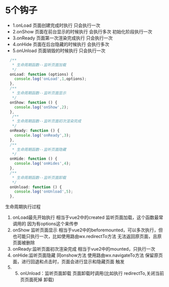 
# 5个钩子
* 1.onLoad        页面创建完成时执行      只会执行一次
* 2.onShow        页面在前台显示的时候执行  会执行多次  初始化阶段执行一次
*  3.onReady       页面第一次渲染完成执行  只会执行一次
* 4.onHide        页面在后台隐藏的时候执行  会执行多次 
* 5.onUnload      页面销毁的时候执行    只会执行一次



```js
  /**
   * 生命周期函数--监听页面加载
   */
  onLoad: function (options) {
    console.log('onLoad',1,options);
  },
  /**
   * 生命周期函数--监听页面显示
   */
  onShow: function () {
    console.log('onShow',2);
  },
   /**
   * 生命周期函数--监听页面初次渲染完成
   */
  onReady: function () {
    console.log('onReady',3);
  },
  /**
   * 生命周期函数--监听页面隐藏
   */
  onHide: function () {
    console.log('onHides',4);
  },
  /**
   * 生命周期函数--监听页面卸载
   */
  onUnload: function () {
    console.log('onUnload',5);
  },
```





生命周期执行过程

1. onLoad最先开始执行 相当于vue2中的created 监听页面加载，这个函数最常调用的 因为有options这个来传参
2. onShow 监听页面显示 相当于vue2中的beforemounted，可以多次执行，但也可能只执行一次，比如使用路由wx.redirectTo方法 无法返回原页面，且原页面被删除
3. onReady:监听页面初次渲染完成 相当于vue2中的mounted，只执行一次
4.  onHide:监听页面隐藏 同onshow方法 使用路由wx.navigateTo方法 保留原页面，进行回退和点击时，页面会进行显示和隐藏页面 触发
5. 5. onUnload：监听页面卸载  页面卸载时调用(比如执行 redirectTo,关闭当前页页面死掉 卸载)